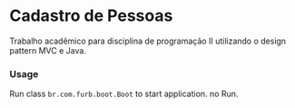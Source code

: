 # Cadastro de Pessoas #

Trabalho acadêmico para disciplina de programação II utilizando o design pattern MVC e Java.

### Usage ###

Run class ```br.com.furb.boot.Boot``` to start application.
no Run.
